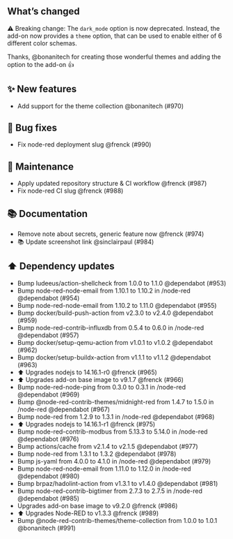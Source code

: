 ## What’s changed

⚠️ Breaking change: The `dark_mode` option is now deprecated. Instead, the add-on now provides a `theme` option, that can be used to enable either of 6 different color schemas.

Thanks, @bonanitech for creating those wonderful themes and adding the option to the add-on 👍 

## ✨ New features

- Add support for the theme collection @bonanitech (#970)

## 🐛 Bug fixes

- Fix node-red deployment slug @frenck (#990)

## 🧰 Maintenance

- Apply updated repository structure & CI workflow @frenck (#987)
- Fix node-red CI slug @frenck (#988)

## 📚 Documentation

- Remove note about secrets, generic feature now @frenck (#974)
- 📚 Update screenshot link @sinclairpaul (#984)

## ⬆️ Dependency updates

- Bump ludeeus/action-shellcheck from 1.0.0 to 1.1.0 @dependabot (#953)
- Bump node-red-node-email from 1.10.1 to 1.10.2 in /node-red @dependabot (#954)
- Bump node-red-node-email from 1.10.2 to 1.11.0 @dependabot (#955)
- Bump docker/build-push-action from v2.3.0 to v2.4.0 @dependabot (#959)
- Bump node-red-contrib-influxdb from 0.5.4 to 0.6.0 in /node-red @dependabot (#957)
- Bump docker/setup-qemu-action from v1.0.1 to v1.0.2 @dependabot (#962)
- Bump docker/setup-buildx-action from v1.1.1 to v1.1.2 @dependabot (#963)
- ⬆️ Upgrades nodejs to 14.16.1-r0 @frenck (#965)
- ⬆️ Upgrades add-on base image to v9.1.7 @frenck (#966)
- Bump node-red-node-ping from 0.3.0 to 0.3.1 in /node-red @dependabot (#969)
- Bump @node-red-contrib-themes/midnight-red from 1.4.7 to 1.5.0 in /node-red @dependabot (#967)
- Bump node-red from 1.2.9 to 1.3.1 in /node-red @dependabot (#968)
- ⬆️ Upgrades nodejs to 14.16.1-r1 @frenck (#975)
- Bump node-red-contrib-modbus from 5.13.3 to 5.14.0 in /node-red @dependabot (#976)
- Bump actions/cache from v2.1.4 to v2.1.5 @dependabot (#977)
- Bump node-red from 1.3.1 to 1.3.2 @dependabot (#978)
- Bump js-yaml from 4.0.0 to 4.1.0 in /node-red @dependabot (#979)
- Bump node-red-node-email from 1.11.0 to 1.12.0 in /node-red @dependabot (#980)
- Bump brpaz/hadolint-action from v1.3.1 to v1.4.0 @dependabot (#981)
- Bump node-red-contrib-bigtimer from 2.7.3 to 2.7.5 in /node-red @dependabot (#985)
- Upgrades add-on base image to v9.2.0 @frenck (#986)
- ⬆️ Upgrades Node-RED to v1.3.3 @frenck (#989)
- Bump @node-red-contrib-themes/theme-collection from 1.0.0 to 1.0.1 @bonanitech (#991)
